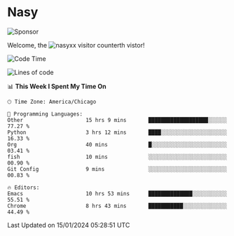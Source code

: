 # Nasy

<!--
<p align="center">
<img height="200" src="https://github-readme-stats.vercel.app/api?username=nasyxx&count_private=true&show_icons=true&theme=dracula&include_all_commits=true"/>
<img height="200" src="https://github-readme-stats.vercel.app/api/top-langs/?username=nasyxx&theme=dracula&hide=html,jupyter+notebook&count_private=true&show_icons=true"/>
</p>

  
----------------
-->

![Sponsor](https://img.shields.io/static/v1.svg?label=Sponsor&message=%E2%9D%A4&logo=GitHub&style=flat&color=pink)
 
Welcome, the ![nasyxx visitor counter](https://count.getloli.com/get/@nasyxx?theme=rule34)th vistor!
 
<!--START_SECTION:waka-->
![Code Time](http://img.shields.io/badge/Code%20Time-4%2C222%20hrs%2022%20mins-blue)

![Lines of code](https://img.shields.io/badge/From%20Hello%20World%20I%27ve%20Written-6.3%20million%20lines%20of%20code-blue)

📊 **This Week I Spent My Time On** 

```text
🕑︎ Time Zone: America/Chicago

💬 Programming Languages: 
Other                    15 hrs 9 mins       ███████████████████░░░░░░   77.27 % 
Python                   3 hrs 12 mins       ████░░░░░░░░░░░░░░░░░░░░░   16.33 % 
Org                      40 mins             █░░░░░░░░░░░░░░░░░░░░░░░░   03.41 % 
fish                     10 mins             ░░░░░░░░░░░░░░░░░░░░░░░░░   00.90 % 
Git Config               9 mins              ░░░░░░░░░░░░░░░░░░░░░░░░░   00.83 % 

🔥 Editors: 
Emacs                    10 hrs 53 mins      ██████████████░░░░░░░░░░░   55.51 % 
Chrome                   8 hrs 43 mins       ███████████░░░░░░░░░░░░░░   44.49 % 
```


 Last Updated on 15/01/2024 05:28:51 UTC
<!--END_SECTION:waka-->

<!-- ![visitors](https://visitor-badge.laobi.icu/badge?page_id=nasyxx.nasyxx) -->
